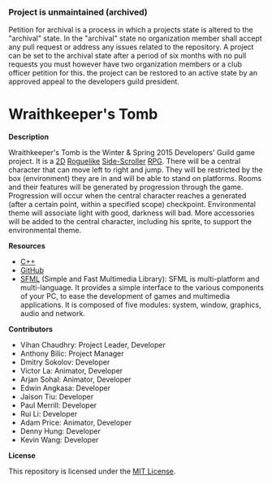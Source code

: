 ### Project is unmaintained (archived)
Petition for archival is a process in 
which a projects state is altered to the "archival" state. In the "archival" state
no organization member shall accept any pull
request or address any issues related to the
repository. A project can be set to the archival state after a period of six months with no pull requests you must however have two organization members or a club officer petition for this. the project can be restored to an active state by an approved appeal to the developers guild president.

# Wraithkeeper's Tomb

**Description**

  Wraithkeeper's Tomb is the Winter & Spring 2015 Developers' Guild game project. It is a [2D](http://en.wikipedia.org/wiki/2D_computer_graphics) [Roguelike](http://en.wikipedia.org/wiki/Roguelike) [Side-Scroller](http://en.wikipedia.org/wiki/Side-scrolling_video_game) [RPG](http://en.wikipedia.org/wiki/Role-playing_video_game).
  There will be a central character that can move left to right and jump. They will be restricted by the box (environment) they are in and will be able to stand on platforms. 
  Rooms and their features will be generated by progression through the game. Progression will occur when the central character reaches a generated (after a certain point, within a specified scope) checkpoint.
  Environmental theme will associate light with good, darkness will bad. More accessories will be added to the central character, including his sprite, to support the environmental theme.
  
**Resources**

- [C++](http://en.wikipedia.org/wiki/C%2B%2B)
- [GitHub](https://github.com/)
- [SFML](http://www.sfml-dev.org/) (Simple and Fast Multimedia Library): SFML is multi-platform and multi-language. It provides a simple interface to the various components of your PC, to ease the development of games and multimedia applications. It is composed of five modules: system, window, graphics, audio and network.

**Contributors**

- Vihan Chaudhry: Project Leader, Developer
- Anthony Bilic: Project Manager
- Dmitry Sokolov: Developer
- Victor La: Animator, Developer
- Arjan Sohal: Animator, Developer
- Edwin Angkasa: Developer
- Jaison Tiu: Developer
- Paul Merrill: Developer
- Rui Li: Developer
- Adam Price: Animator, Developer
- Denny Hung: Developer
- Kevin Wang: Developer

**License**

This repository is licensed under the [MIT License](http://en.wikipedia.org/wiki/MIT_License).
